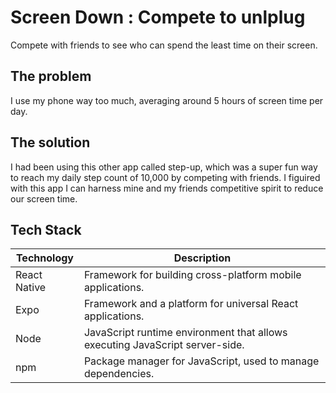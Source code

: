 # Screen Down : Compete to unlplug
Compete with friends to see who can spend the least time on their screen.


## The problem
I use my phone way too much, averaging around 5 hours of screen time per day. 

## The solution
I had been using this other app called step-up, which was a super fun way to reach my daily step count of 10,000 by competing with friends. I figuired with this app I can harness mine and my friends competitive spirit to reduce our screen time. 

## Tech Stack
Technology | Description
-|-
React Native | Framework for building cross-platform mobile applications.
Expo | Framework and a platform for universal React applications.
Node | JavaScript runtime environment that allows executing JavaScript server-side.
npm	| Package manager for JavaScript, used to manage dependencies.
